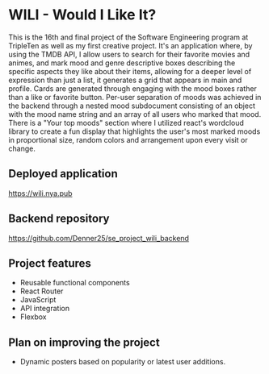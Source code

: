 # WILI - Would I Like It?

This is the 16th and final project of the Software Engineering program at TripleTen as well as my first creative project. It's an application where, by using the TMDB API, I allow users to search for their favorite movies and animes, and mark mood and genre descriptive boxes describing the specific aspects they like about their items, allowing for a deeper level of expression than just a list, it generates a grid that appears in main and profile. Cards are generated through engaging with the mood boxes rather than a like or favorite button. Per-user separation of moods was achieved in the backend through a nested mood subdocument consisting of an object with the mood name string and an array of all users who marked that mood.
There is a "Your top moods" section where I utilized react's wordcloud library to create a fun display that highlights the user's most marked moods in proportional size, random colors and arrangement upon every visit or change.

## Deployed application

https://wili.nya.pub

## Backend repository

https://github.com/Denner25/se_project_wili_backend

## Project features

- Reusable functional components
- React Router
- JavaScript
- API integration
- Flexbox

## Plan on improving the project

- Dynamic posters based on popularity or latest user additions.

